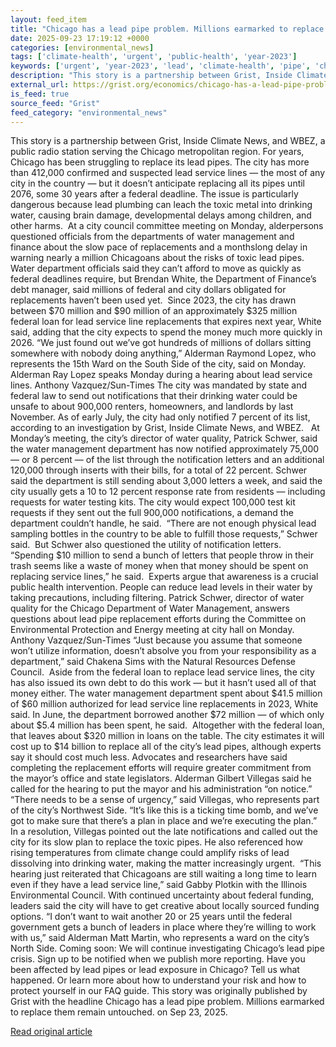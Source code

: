 ```yaml
---
layout: feed_item
title: "Chicago has a lead pipe problem. Millions earmarked to replace them remain untouched."
date: 2025-09-23 17:19:12 +0000
categories: [environmental_news]
tags: ['climate-health', 'urgent', 'public-health', 'year-2023']
keywords: ['urgent', 'year-2023', 'lead', 'climate-health', 'pipe', 'chicago', 'public-health']
description: "This story is a partnership between Grist, Inside Climate News, and WBEZ, a public radio station serving the Chicago metropolitan region"
external_url: https://grist.org/economics/chicago-has-a-lead-pipe-problem-millions-earmarked-remain-untouched/
is_feed: true
source_feed: "Grist"
feed_category: "environmental_news"
---
```


This story is a partnership between Grist, Inside Climate News, and WBEZ, a public radio station serving the Chicago metropolitan region. For years, Chicago has been struggling to replace its lead pipes. The city has more than 412,000 confirmed and suspected lead service lines — the most of any city in the country — but it doesn’t anticipate replacing all its pipes until 2076, some 30 years after a federal deadline. The issue is particularly dangerous because lead plumbing can leach the toxic metal into drinking water, causing brain damage, developmental delays among children, and other harms.&nbsp; At a city council committee meeting on Monday, alderpersons questioned officials from the departments of water management and finance about the slow pace of replacements and a monthslong delay in warning nearly a million Chicagoans about the risks of toxic lead pipes.&nbsp; Water department officials said they can’t afford to move as quickly as federal deadlines require, but Brendan White, the Department of Finance’s debt manager, said millions of federal and city dollars obligated for replacements haven’t been used yet.&nbsp; Since 2023, the city has drawn between $70 million and $90 million of an approximately $325 million federal loan for lead service line replacements that expires next year, White said, adding that the city expects to spend the money much more quickly in 2026. “We just found out we&#8217;ve got hundreds of millions of dollars sitting somewhere with nobody doing anything,” Alderman Raymond Lopez, who represents the 15th Ward on the South Side of the city, said on Monday. Alderman Ray Lopez speaks Monday during a hearing about lead service lines. Anthony Vazquez/Sun-Times The city was mandated by state and federal law to send out notifications that their drinking water could be unsafe to about 900,000 renters, homeowners, and landlords by last November. As of early July, the city had only notified 7 percent of its list, according to an investigation by Grist, Inside Climate News, and WBEZ.&nbsp;&nbsp; At Monday’s meeting, the city’s director of water quality, Patrick Schwer, said the water management department has now notified approximately 75,000 — or 8 percent — of the list through the notification letters and an additional 120,000 through inserts with their bills, for a total of 22 percent. Schwer said the department is still sending about 3,000 letters a week, and said the city usually gets a 10 to 12 percent response rate from residents — including requests for water testing kits. The city would expect 100,000 test kit requests if they sent out the full 900,000 notifications, a demand the department couldn’t handle, he said.&nbsp; “There are not enough physical lead sampling bottles in the country to be able to fulfill those requests,” Schwer said.&nbsp; But Schwer also questioned the utility of notification letters. “Spending $10 million to send a bunch of letters that people throw in their trash seems like a waste of money when that money should be spent on replacing service lines,” he said.&nbsp; Experts argue that awareness is a crucial public health intervention. People can reduce lead levels in their water by taking precautions, including filtering. Patrick Schwer, director of water quality for the Chicago Department of Water Management, answers questions about lead pipe replacement efforts during the Committee on Environmental Protection and Energy meeting at city hall on Monday. Anthony Vazquez/Sun-Times “Just because you assume that someone won&#8217;t utilize information, doesn&#8217;t absolve you from your responsibility as a department,” said Chakena Sims with the Natural Resources Defense Council.&nbsp; Aside from the federal loan to replace lead service lines, the city has also issued its own debt to do this work — but it hasn’t used all of that money either. The water management department spent about $41.5 million of $60 million authorized for lead service line replacements in 2023, White said. In June, the department borrowed another $72 million — of which only about $5.4 million has been spent, he said.&nbsp; Altogether with the federal loan, that leaves about $320 million in loans on the table. The city estimates it will cost up to $14 billion to replace all of the city’s lead pipes, although experts say it should cost much less. Advocates and researchers have said completing the replacement efforts will require greater commitment from the mayor’s office and state legislators. Alderman Gilbert Villegas said he called for the hearing to put the mayor and his administration “on notice.”&nbsp; “There needs to be a sense of urgency,” said Villegas, who represents part of the city’s Northwest Side. “It’s like this is a ticking time bomb, and we’ve got to make sure that there’s a plan in place and we’re executing the plan.” In a resolution, Villegas pointed out the late notifications and called out the city for its slow plan to replace the toxic pipes. He also referenced how rising temperatures from climate change could amplify risks of lead dissolving into drinking water, making the matter increasingly urgent.&nbsp; “This hearing just reiterated that Chicagoans are still waiting a long time to learn even if they have a lead service line,” said Gabby Plotkin with the Illinois Environmental Council. With continued uncertainty about federal funding, leaders said the city will have to get creative about locally sourced funding options. “I don’t want to wait another 20 or 25 years until the federal government gets a bunch of leaders in place where they’re willing to work with us,” said Alderman Matt Martin, who represents a ward on the city’s North Side. Coming soon:&nbsp;We will continue investigating Chicago’s lead pipe crisis.&nbsp;Sign up to be notified&nbsp;when we publish more reporting. Have you been affected by lead pipes or lead exposure in Chicago? Tell us what happened. Or learn more about how to understand your risk and how to protect yourself in our FAQ guide. This story was originally published by Grist with the headline Chicago has a lead pipe problem. Millions earmarked to replace them remain untouched. on Sep 23, 2025.

[Read original article](https://grist.org/economics/chicago-has-a-lead-pipe-problem-millions-earmarked-remain-untouched/)
